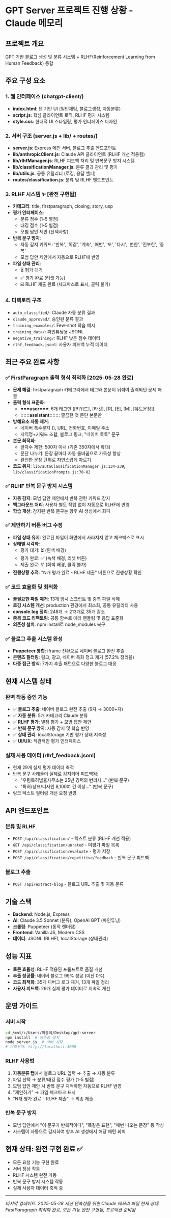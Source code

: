 # GPT Server 프로젝트 진행 상황 - Claude 메모리

## 프로젝트 개요
GPT 기반 블로그 생성 및 분류 시스템 + RLHF(Reinforcement Learning from Human Feedback) 통합

## 주요 구성 요소

### 1. 웹 인터페이스 (chatgpt-client/)
- **index.html**: 탭 기반 UI (일반채팅, 블로그생성, 자동분류)
- **script.js**: 핵심 클라이언트 로직, RLHF 평가 시스템
- **style.css**: 현대적 UI 스타일링, 평가 인터페이스 디자인

### 2. 서버 구조 (server.js + lib/ + routes/)
- **server.js**: Express 메인 서버, 블로그 추출 엔드포인트
- **lib/anthropicClient.js**: Claude API 클라이언트 (RLHF 개선 적용됨)
- **lib/rlhfManager.js**: RLHF 피드백 처리 및 반복문구 방지 시스템
- **lib/classificationManager.js**: 분류 결과 관리 및 평가
- **lib/utils.js**: 공통 유틸리티 (로깅, 응답 헬퍼)
- **routes/classification.js**: 분류 및 RLHF 엔드포인트

### 3. RLHF 시스템 ✨ **[완전 구현됨]**
- **카테고리**: title, firstparagraph, closing, story, usp
- **평가 인터페이스**: 
  - 분류 점수 (1-5 별점)
  - 태깅 점수 (1-5 별점)
  - 모범 답안 제안 (선택사항)
- **반복 문구 방지**: 
  - 자동 감지 키워드: '반복', '똑같', '계속', '매번', '또', '다시', '뻔한', '진부한', '중복'
  - 모범 답안 제안에서 자동으로 RLHF에 반영
- **파일 상태 관리**:
  - ⏳ 평가 대기
  - ✅ 평가 완료 (리셋 가능)
  - ☑️ RLHF 제출 완료 (체크박스로 표시, 클릭 불가)

### 4. 디렉토리 구조
- `auto_classified/`: Claude 자동 분류 결과
- `claude_approved/`: 승인된 분류 결과
- `training_examples/`: Few-shot 학습 예시
- `training_data/`: 파인튜닝용 JSONL
- `negative_training/`: RLHF 낮은 점수 데이터
- `rlhf_feedback.jsonl`: 사용자 피드백 누적 데이터

## 최근 주요 완료 사항

### ✅ FirstParagraph 출력 형식 최적화 **[2025-05-28 완료]**
- **문제 해결**: firstparagraph 카테고리에서 태그와 본문이 뒤섞여 출력되던 문제 해결
- **출력 형식 표준화**:
  - **===user===**: 6개 태그만 ([키워드], [타깃], [R], [E], [M], [유도문장])
  - **===assistant===**: 깔끔한 첫 문단 본문만
- **방해요소 자동 제거**: 
  - 네이버 특수문자 (​), URL, 전화번호, 이메일 주소
  - 지역명+키워드 조합, 블로그 링크, "네이버 톡톡" 문구
- **본문 최적화**:
  - 글자수 제한: 500자 이내 (기존 350자에서 확대)
  - 문단 나누기: 문장 끝마다 자동 줄바꿈으로 가독성 향상
  - 완전한 문장 단위로 자연스럽게 자르기
- **코드 위치**: `lib/autoClassificationManager.js:134-239`, `lib/classificationPrompts.js:70-82`

### ✅ RLHF 반복 문구 방지 시스템
- **자동 감지**: 모범 답안 제안에서 반복 관련 키워드 감지
- **백그라운드 처리**: 사용자 별도 작업 없이 자동으로 RLHF에 반영
- **학습 개선**: 감지된 반복 문구는 향후 AI 생성에서 회피

### ✅ 제안하기 버튼 버그 수정
- **파일 상태 유지**: 완료된 파일이 화면에서 사라지지 않고 체크박스로 표시
- **상태별 시각화**:
  - 평가 대기: ⏳ (흰색 배경)
  - 평가 완료: ✅ (녹색 배경, 리셋 버튼)
  - 제출 완료: ☑️ (회색 배경, 클릭 불가)
- **진행상황 추적**: "N개 평가 완료 - RLHF 제출" 버튼으로 진행상황 확인

### ✅ 코드 효율화 및 최적화
- **불필요한 파일 제거**: 13개 임시 스크립트 및 중복 파일 삭제
- **로깅 시스템 개선**: production 환경에서 최소화, 공통 유틸리티 사용
- **console.log 정리**: 248개 → 213개로 35개 감소
- **중복 코드 리팩토링**: 공통 함수로 에러 핸들링 및 응답 표준화
- **의존성 설치**: npm install로 node_modules 복구

### ✅ 블로그 추출 시스템 완성
- **Puppeteer 통합**: iframe 전환으로 네이버 블로그 완전 추출
- **콘텐츠 필터링**: 링크, 광고, 네이버 특화 정크 제거 (57.2% 정리율)
- **다중 접근 방식**: 7가지 추출 패턴으로 다양한 블로그 대응

## 현재 시스템 상태

### 완벽 작동 중인 기능
- ✅ **블로그 추출**: 네이버 블로그 완전 추출 (9자 → 3000+자)
- ✅ **자동 분류**: 5개 카테고리 Claude 분류
- ✅ **RLHF 평가**: 별점 평가 + 모범 답안 제안
- ✅ **반복 문구 방지**: 자동 감지 및 학습 반영
- ✅ **상태 관리**: localStorage 기반 평가 상태 지속성
- ✅ **UI/UX**: 직관적인 평가 인터페이스

### 실제 사용 데이터 (rlhf_feedback.jsonl)
- 현재 29개 실제 평가 데이터 축적
- 반복 문구 사례들이 실제로 감지되어 피드백됨:
  - "우림특허법률사무소는 25년 경력의 변리사..." (반복 문구)
  - "특허/상표/디자인 8,100여 건 이상..." (반복 문구)
- 링크 텍스트 필터링 개선 요청 반영

## API 엔드포인트

### 분류 및 RLHF
- `POST /api/classification/` - 텍스트 분류 (RLHF 개선 적용)
- `GET /api/classification/unrated` - 미평가 파일 목록
- `POST /api/classification/evaluate` - 평가 저장
- `POST /api/classification/repetitive/feedback` - 반복 문구 피드백

### 블로그 추출
- `POST /api/extract-blog` - 블로그 URL 추출 및 자동 분류

## 기술 스택
- **Backend**: Node.js, Express
- **AI**: Claude 3.5 Sonnet (분류), OpenAI GPT (파인튜닝)
- **크롤링**: Puppeteer (동적 렌더링)
- **Frontend**: Vanilla JS, Modern CSS
- **데이터**: JSONL (RLHF), localStorage (상태관리)

## 성능 지표
- **토큰 효율성**: RLHF 적용된 프롬프트로 품질 개선
- **추출 성공률**: 네이버 블로그 99% 성공 (이전 0%)
- **코드 최적화**: 35개 디버그 로그 제거, 13개 파일 정리
- **사용자 피드백**: 29개 실제 평가 데이터로 지속적 개선

## 운영 가이드

### 서버 시작
```bash
cd /mnt/c/Users/미둥이/Desktop/gpt-server
npm install  # 의존성 설치
node server.js  # 서버 시작
# 브라우저: http://localhost:3000
```

### RLHF 사용법
1. **자동분류 탭**에서 블로그 URL 입력 → 추출 → 자동 분류
2. 파일 선택 → 분류/태깅 점수 평가 (1-5 별점)
3. 모범 답안 제안 시 반복 문구 지적하면 자동으로 RLHF 반영
4. "제안하기" → 파일 체크마크 표시
5. "N개 평가 완료 - RLHF 제출" → 최종 제출

### 반복 문구 방지
- 모범 답안에서 "이 문구가 반복적이다", "똑같은 표현", "매번 나오는 문장" 등 작성
- 시스템이 자동으로 감지하여 향후 AI 생성에서 해당 패턴 회피

## 현재 상태: 완전 구현 완료 ✅
- 모든 요청 기능 구현 완료
- 서버 정상 작동
- RLHF 시스템 완전 가동
- 반복 문구 방지 시스템 작동
- 실제 사용자 데이터 축적 중

---
*마지막 업데이트: 2025-05-28*
*세션 연속성을 위한 Claude 메모리 파일*
*현재 상태: FirstParagraph 최적화 완료, 모든 기능 완전 구현됨, 프로덕션 준비됨*